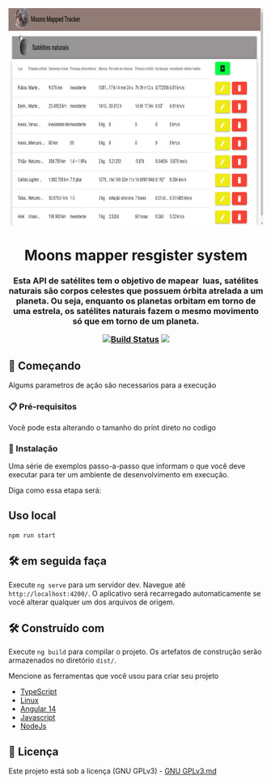 <p align="center"><img src="/logo/logo-1.png" width="800px" height="430px"></p>

<h1 align="center">Moons mapper resgister system</h1>

<h3 align="center">Esta API de satélites tem o objetivo de mapear  luas, satélites naturais são corpos celestes que possuem órbita atrelada a um planeta. Ou seja, enquanto os planetas orbitam em torno de uma estrela, os satélites naturais fazem o mesmo movimento só que em torno de um planeta.
 <a href="https://www.iau2006.org/"usando como base organizacional um sistema de CRUD
<p align="center">
 
<a href="https://github.com/Mario23junior/Moons-mapper-API/actions/workflows/Maven.yml/badge.svg?branch=dev" target="_blank"> [![Build Status](https://github.com/Mario23junior/Moons-mapper-API/actions/workflows/Maven.yml/badge.svg?branch=dev)](https://github.com/Mario23junior/Moons-mapper-API)
<a href="https://en.wikipedia.org/wiki/Representational_state_transfer"><img src="https://img.shields.io/badge/interface-REST-brightgreen.svg?longCache=true&style=flat-square" target="_blank"></a>
</p>
  
 
## 🚀 Começando

Algums parametros de ação são necessarios para a execução
### 📋 Pré-requisitos

Você pode esta alterando o tamanho do print direto no codigo


### 🔧 Instalação

Uma série de exemplos passo-a-passo que informam o que você deve executar para ter um ambiente de desenvolvimento em execução.

Diga como essa etapa será:

## Uso local

```
npm run start
```
## 🛠️ em seguida faça
Execute `ng serve` para um servidor dev. Navegue até `http://localhost:4200/`. 
O aplicativo será recarregado automaticamente se você alterar qualquer um dos arquivos de origem.

## 🛠️ Construído com

Execute `ng build` para compilar o projeto. Os artefatos de construção serão armazenados no diretório `dist/`.


Mencione as ferramentas que você usou para criar seu projeto

* [TypeScript](http://www.dropwizard.io/1.0.2/docs/)
* [Linux](https://maven.apache.org/)
* [Angular 14](https://spring.io/projects/spring-boot)
* [Javascript](https://www.h2database.com/html/main.html)
* [NodeJs](https://maven.apache.org/)
 
## 📄 Licença

Este projeto está sob a licença (GNU GPLv3) - [GNU GPLv3.md](https://www.gnu.org/licenses/gpl-3.0.pt-br.html)
